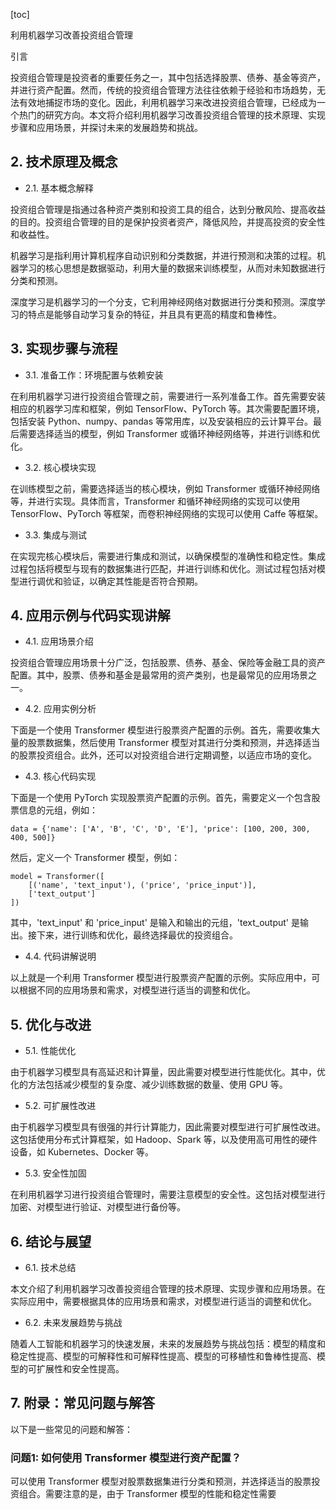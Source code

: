 
[toc]                    
                
                
利用机器学习改善投资组合管理

引言

投资组合管理是投资者的重要任务之一，其中包括选择股票、债券、基金等资产，并进行资产配置。然而，传统的投资组合管理方法往往依赖于经验和市场趋势，无法有效地捕捉市场的变化。因此，利用机器学习来改进投资组合管理，已经成为一个热门的研究方向。本文将介绍利用机器学习改善投资组合管理的技术原理、实现步骤和应用场景，并探讨未来的发展趋势和挑战。

## 2. 技术原理及概念

- 2.1. 基本概念解释

投资组合管理是指通过各种资产类别和投资工具的组合，达到分散风险、提高收益的目的。投资组合管理的目的是保护投资者资产，降低风险，并提高投资的安全性和收益性。

机器学习是指利用计算机程序自动识别和分类数据，并进行预测和决策的过程。机器学习的核心思想是数据驱动，利用大量的数据来训练模型，从而对未知数据进行分类和预测。

深度学习是机器学习的一个分支，它利用神经网络对数据进行分类和预测。深度学习的特点是能够自动学习复杂的特征，并且具有更高的精度和鲁棒性。

## 3. 实现步骤与流程

- 3.1. 准备工作：环境配置与依赖安装

在利用机器学习进行投资组合管理之前，需要进行一系列准备工作。首先需要安装相应的机器学习库和框架，例如 TensorFlow、PyTorch 等。其次需要配置环境，包括安装 Python、numpy、pandas 等常用库，以及安装相应的云计算平台。最后需要选择适当的模型，例如 Transformer 或循环神经网络等，并进行训练和优化。

- 3.2. 核心模块实现

在训练模型之前，需要选择适当的核心模块，例如 Transformer 或循环神经网络等，并进行实现。具体而言，Transformer 和循环神经网络的实现可以使用 TensorFlow、PyTorch 等框架，而卷积神经网络的实现可以使用 Caffe 等框架。

- 3.3. 集成与测试

在实现完核心模块后，需要进行集成和测试，以确保模型的准确性和稳定性。集成过程包括将模型与现有的数据集进行匹配，并进行训练和优化。测试过程包括对模型进行调优和验证，以确定其性能是否符合预期。

## 4. 应用示例与代码实现讲解

- 4.1. 应用场景介绍

投资组合管理应用场景十分广泛，包括股票、债券、基金、保险等金融工具的资产配置。其中，股票、债券和基金是最常用的资产类别，也是最常见的应用场景之一。

- 4.2. 应用实例分析

下面是一个使用 Transformer 模型进行股票资产配置的示例。首先，需要收集大量的股票数据集，然后使用 Transformer 模型对其进行分类和预测，并选择适当的股票投资组合。此外，还可以对投资组合进行定期调整，以适应市场的变化。

- 4.3. 核心代码实现

下面是一个使用 PyTorch 实现股票资产配置的示例。首先，需要定义一个包含股票信息的元组，例如：

```
data = {'name': ['A', 'B', 'C', 'D', 'E'], 'price': [100, 200, 300, 400, 500]}
```

然后，定义一个 Transformer 模型，例如：

```
model = Transformer([
    [('name', 'text_input'), ('price', 'price_input')],
    ['text_output']
])
```

其中，'text_input' 和 'price_input' 是输入和输出的元组，'text_output' 是输出。接下来，进行训练和优化，最终选择最优的投资组合。

- 4.4. 代码讲解说明

以上就是一个利用 Transformer 模型进行股票资产配置的示例。实际应用中，可以根据不同的应用场景和需求，对模型进行适当的调整和优化。

## 5. 优化与改进

- 5.1. 性能优化

由于机器学习模型具有高延迟和计算量，因此需要对模型进行性能优化。其中，优化的方法包括减少模型的复杂度、减少训练数据的数量、使用 GPU 等。

- 5.2. 可扩展性改进

由于机器学习模型具有很强的并行计算能力，因此需要对模型进行可扩展性改进。这包括使用分布式计算框架，如 Hadoop、Spark 等，以及使用高可用性的硬件设备，如 Kubernetes、Docker 等。

- 5.3. 安全性加固

在利用机器学习进行投资组合管理时，需要注意模型的安全性。这包括对模型进行加密、对模型进行验证、对模型进行备份等。

## 6. 结论与展望

- 6.1. 技术总结

本文介绍了利用机器学习改善投资组合管理的技术原理、实现步骤和应用场景。在实际应用中，需要根据具体的应用场景和需求，对模型进行适当的调整和优化。

- 6.2. 未来发展趋势与挑战

随着人工智能和机器学习的快速发展，未来的发展趋势与挑战包括：模型的精度和稳定性提高、模型的可解释性和可解释性提高、模型的可移植性和鲁棒性提高、模型的可扩展性和安全性提高。

## 7. 附录：常见问题与解答

以下是一些常见的问题和解答：

### 问题1: 如何使用 Transformer 模型进行资产配置？

可以使用 Transformer 模型对股票数据集进行分类和预测，并选择适当的股票投资组合。需要注意的是，由于 Transformer 模型的性能和稳定性需要

